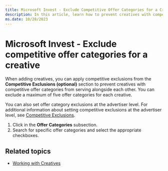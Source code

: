 ```yaml
---
title: Microsoft Invest - Exclude Competitive Offer Categories for a Creative
description: In this article, learn how to prevent creatives with competitive offer categories from serving alongside each other by applying competitive exclusions.
ms.date: 10/28/2023
---
```


# Microsoft Invest - Exclude competitive offer categories for a creative

When adding creatives, you can apply competitive exclusions from the **Competitive Exclusions (optional)** section to prevent creatives with competitive offer categories from serving alongside each other. You can exclude a maximum of five offer categories for each creative.

You can also set offer category exclusions at the advertiser level. For additional information about setting competitive exclusions at the
advertiser level, see [Competitive Exclusions](competitive-exclusions.md).

1. Click in the **Offer Categories** subsection.
1. Search for specific offer categories and select the appropriate checkboxes.

## Related topics

- [Working with Creatives](working-with-creatives.md)
